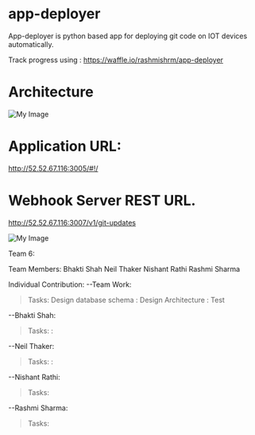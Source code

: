 # app-deployer
App-deployer is python based app for deploying git code on IOT devices automatically.

Track progress using : https://waffle.io/rashmishrm/app-deployer

# Architecture

![My Image](https://github.com/rashmishrm/app-deployer/blob/master/documents/architecture.png)

# Application URL:
http://52.52.67.116:3005/#!/

# Webhook Server REST URL.

http://52.52.67.116:3007/v1/git-updates

![My Image](https://github.com/rashmishrm/app-deployer/blob/master/webhook.png)



Team 6:

Team Members: 
Bhakti Shah
Neil Thaker
Nishant Rathi
Rashmi Sharma

Individual Contribution:
--Team Work:
  >Tasks: Design database schema
        : Design Architecture
        : Test 
   
--Bhakti Shah:
  >Tasks:
        : 

--Neil Thaker:
  >Tasks: 
        : 

--Nishant Rathi:
  >Tasks:

--Rashmi Sharma:
  >Tasks:


